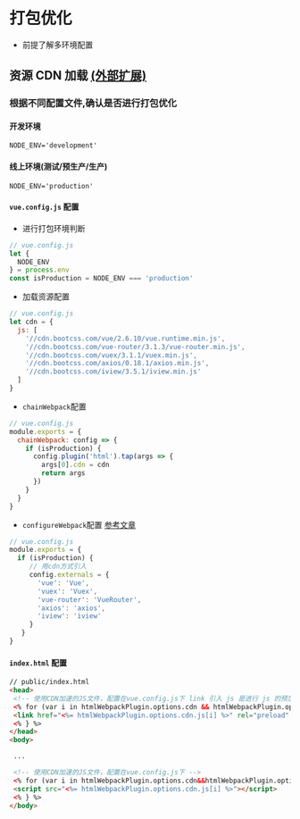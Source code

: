 # 打包优化

* 前提了解多环境配置

## 资源 CDN 加载 [(外部扩展)][1]

### 根据不同配置文件,确认是否进行打包优化

#### 开发环境

 ```text
 NODE_ENV='development'
 ```

#### 线上环境(测试/预生产/生产)

 ```text
 NODE_ENV='production'
 ```

#### `vue.config.js` 配置

* 进行打包环境判断

 ```javascript
 // vue.config.js
 let {
   NODE_ENV
 } = process.env
 const isProduction = NODE_ENV === 'production'
 ```

* 加载资源配置

 ```javascript
 // vue.config.js
 let cdn = {
   js: [
     '//cdn.bootcss.com/vue/2.6.10/vue.runtime.min.js',
     '//cdn.bootcss.com/vue-router/3.1.3/vue-router.min.js',
     '//cdn.bootcss.com/vuex/3.1.1/vuex.min.js',
     '//cdn.bootcss.com/axios/0.18.1/axios.min.js',
     '//cdn.bootcss.com/iview/3.5.1/iview.min.js'
   ]
 }
 ```

* `chainWebpack`配置

 ```javascript
 // vue.config.js
 module.exports = {
   chainWebpack: config => {
     if (isProduction) {
       config.plugin('html').tap(args => {
         args[0].cdn = cdn
         return args
       })
     }
   }
 }
 ```

* `configureWebpack`配置 [参考文章][2]

 ```javascript
 // vue.config.js
 module.exports = {
   if (isProduction) {
      // 用cdn方式引入
      config.externals = {
        'vue': 'Vue',
        'vuex': 'Vuex',
        'vue-router': 'VueRouter',
        'axios': 'axios',
        'iview': 'iview'
      }
    }
 }
 ```

#### `index.html` 配置

```html
// public/index.html
<head>
 <!-- 使用CDN加速的JS文件，配置在vue.config.js下 link 引入 js 是进行 js 的预加载 -->
 <% for (var i in htmlWebpackPlugin.options.cdn && htmlWebpackPlugin.options.cdn.js) { %>
 <link href="<%= htmlWebpackPlugin.options.cdn.js[i] %>" rel="preload" as="script">
 <% } %>
</head>
<body>

 ...

 <!-- 使用CDN加速的JS文件，配置在vue.config.js下 -->
 <% for (var i in htmlWebpackPlugin.options.cdn&&htmlWebpackPlugin.options.cdn.js) { %>
 <script src="<%= htmlWebpackPlugin.options.cdn.js[i] %>"></script>
 <% } %>
</body>
```

[1]:(https://webpack.docschina.org/configuration/externals/)
[2]:(https://www.tangshuang.net/3343.html)
